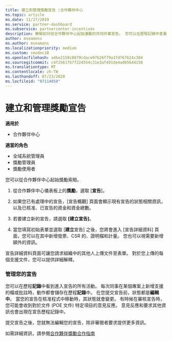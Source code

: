 ```yaml
---
title: 建立和管理獎勵宣告 |合作夥伴中心
ms.topic: article
ms.date: 11/27/2019
ms.service: partner-dashboard
ms.subservice: partnercenter-incentives
description: 瞭解如何從合作夥伴中心起始激勵的共同作業宣告。 您可以在歷程記錄中查看在建置宣告過程中加入的所有活動。
author: mseamons
ms.author: mseamons
ms.localizationpriority: medium
ms.custom: seodec18
ms.openlocfilehash: a4be2158c0879cdace97b26f79a37d767624c304
ms.sourcegitcommit: c4f2561fb7f224554c31e3af491de4ad65644158
ms.translationtype: MT
ms.contentlocale: zh-TW
ms.lasthandoff: 07/23/2020
ms.locfileid: "87114858"
---
```

# <a name="create-and-manage-an-incentives-claim"></a>建立和管理獎勵宣告

**適用於**
- 合作夥伴中心

**適當的角色**

- 全域系統管理員
- 獎勵管理員
- 獎勵使用者

您可以從合作夥伴中心起始獎勵索賠。 

1. 從合作夥伴中心儀表板上的**獎勵**，選取 [**宣告**]。

2.  如果您已有處理中的宣告，\[宣告概觀\] 頁面會顯示現有宣告的狀態相關資訊，以及已核准、已宣告的資金和資金總數。

3.  若要建立新的宣告，請選取 **\[建立宣告\]**。

4.  當您填寫初始表單並選取 [**建立**宣告] 之後，您將會進入 [宣告詳細資料] 頁面，您可以在其中新增發票、CSR 的、證明檔和計量。 您也可以視需要新增額外的資訊。

宣告詳細資料頁面可讓您請求組織中的其他人上傳文件至表單。 對於您上傳的每個支援文件，您可以提供詳細解釋。 

### <a name="manage-your-claims"></a>管理您的宣告

您可以在歷程**記錄**中看到進入宣告的所有活動。 每次同事在某個專案上新增支援的檔或批註時，動作都會儲存在歷程**記錄**中。 在您提交宣告前，狀態都是**編輯中**。 當您的宣告在核准程式中移動時，其狀態就會變更。 有時候在審核宣告時，您可能會收到對於文件 (POE 文件) 特定項目的意見反應。 意見反應和要求其他資訊也會出現在宣告歷程記錄中。 

提交宣告之後，您就無法編輯您的宣告，除非審閱者要求提供更多資訊。

如需詳細資訊，請參閱[合作夥伴獎勵合作指南](https://assets.microsoft.com/coop-guidebook.pdf)
